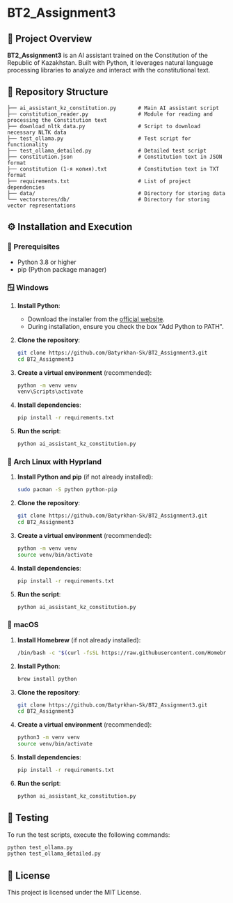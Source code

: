 # BT2\_Assignment3

## 📘 Project Overview

**BT2\_Assignment3** is an AI assistant trained on the Constitution of the Republic of Kazakhstan. Built with Python, it leverages natural language processing libraries to analyze and interact with the constitutional text.

## 📁 Repository Structure

```plaintext
├── ai_assistant_kz_constitution.py       # Main AI assistant script
├── constitution_reader.py                # Module for reading and processing the Constitution text
├── download_nltk_data.py                 # Script to download necessary NLTK data
├── test_ollama.py                        # Test script for functionality
├── test_ollama_detailed.py               # Detailed test script
├── constitution.json                     # Constitution text in JSON format
├── constitution (1-я копия).txt          # Constitution text in TXT format
├── requirements.txt                      # List of project dependencies
├── data/                                 # Directory for storing data
└── vectorstores/db/                      # Directory for storing vector representations
```



## ⚙️ Installation and Execution

### 🔧 Prerequisites

* Python 3.8 or higher
* pip (Python package manager)

### 🪟 Windows

1. **Install Python**:

   * Download the installer from the [official website](https://www.python.org/downloads/windows/).
   * During installation, ensure you check the box "Add Python to PATH".

2. **Clone the repository**:

   ```bash
   git clone https://github.com/Batyrkhan-Sk/BT2_Assignment3.git
   cd BT2_Assignment3
   ```



3. **Create a virtual environment** (recommended):

   ```bash
   python -m venv venv
   venv\Scripts\activate
   ```



4. **Install dependencies**:

   ```bash
   pip install -r requirements.txt
   ```



5. **Run the script**:

   ```bash
   python ai_assistant_kz_constitution.py
   ```



### 🐧 Arch Linux with Hyprland

1. **Install Python and pip** (if not already installed):

   ```bash
   sudo pacman -S python python-pip
   ```



2. **Clone the repository**:

   ```bash
   git clone https://github.com/Batyrkhan-Sk/BT2_Assignment3.git
   cd BT2_Assignment3
   ```


3. **Create a virtual environment** (recommended):

   ```bash
   python -m venv venv
   source venv/bin/activate
   ```


4. **Install dependencies**:

   ```bash
   pip install -r requirements.txt
   ```


5. **Run the script**:

   ```bash
   python ai_assistant_kz_constitution.py
   ```

### 🍎 macOS

1. **Install Homebrew** (if not already installed):

   ```bash
   /bin/bash -c "$(curl -fsSL https://raw.githubusercontent.com/Homebrew/install/HEAD/install.sh)"
   ```



2. **Install Python**:

   ```bash
   brew install python
   ```



3. **Clone the repository**:

   ```bash
   git clone https://github.com/Batyrkhan-Sk/BT2_Assignment3.git
   cd BT2_Assignment3
   ```



4. **Create a virtual environment** (recommended):

   ```bash
   python3 -m venv venv
   source venv/bin/activate
   ```

5. **Install dependencies**:

   ```bash
   pip install -r requirements.txt
   ```



6. **Run the script**:

   ```bash
   python ai_assistant_kz_constitution.py
   ```



## 🧪 Testing

To run the test scripts, execute the following commands:

```bash
python test_ollama.py
python test_ollama_detailed.py
```



## 📄 License

This project is licensed under the MIT License.
